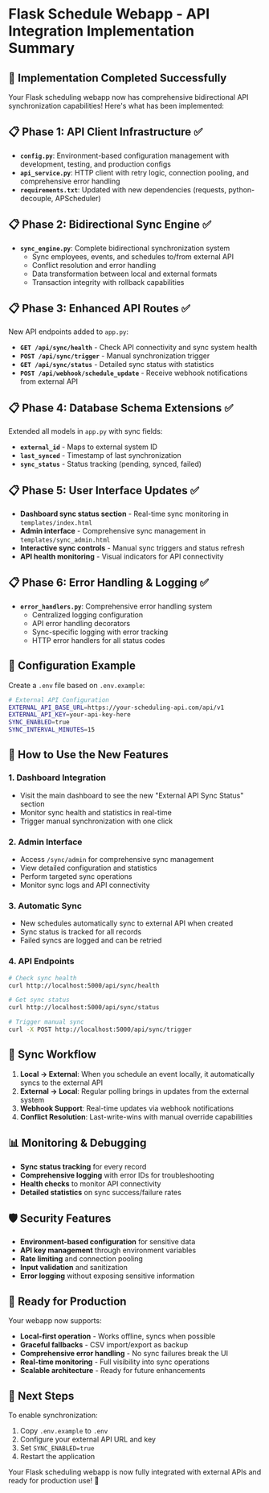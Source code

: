 # Flask Schedule Webapp - API Integration Implementation Summary

## 🎯 **Implementation Completed Successfully**

Your Flask scheduling webapp now has comprehensive bidirectional API synchronization capabilities! Here's what has been implemented:

## 📋 **Phase 1: API Client Infrastructure** ✅
- **`config.py`**: Environment-based configuration management with development, testing, and production configs
- **`api_service.py`**: HTTP client with retry logic, connection pooling, and comprehensive error handling
- **`requirements.txt`**: Updated with new dependencies (requests, python-decouple, APScheduler)

## 📋 **Phase 2: Bidirectional Sync Engine** ✅
- **`sync_engine.py`**: Complete bidirectional synchronization system
  - Sync employees, events, and schedules to/from external API
  - Conflict resolution and error handling
  - Data transformation between local and external formats
  - Transaction integrity with rollback capabilities

## 📋 **Phase 3: Enhanced API Routes** ✅
New API endpoints added to `app.py`:
- **`GET /api/sync/health`** - Check API connectivity and sync system health
- **`POST /api/sync/trigger`** - Manual synchronization trigger
- **`GET /api/sync/status`** - Detailed sync status with statistics
- **`POST /api/webhook/schedule_update`** - Receive webhook notifications from external API

## 📋 **Phase 4: Database Schema Extensions** ✅
Extended all models in `app.py` with sync fields:
- **`external_id`** - Maps to external system ID
- **`last_synced`** - Timestamp of last synchronization
- **`sync_status`** - Status tracking (pending, synced, failed)

## 📋 **Phase 5: User Interface Updates** ✅
- **Dashboard sync status section** - Real-time sync monitoring in `templates/index.html`
- **Admin interface** - Comprehensive sync management in `templates/sync_admin.html`
- **Interactive sync controls** - Manual sync triggers and status refresh
- **API health monitoring** - Visual indicators for API connectivity

## 📋 **Phase 6: Error Handling & Logging** ✅
- **`error_handlers.py`**: Comprehensive error handling system
  - Centralized logging configuration
  - API error handling decorators
  - Sync-specific logging with error tracking
  - HTTP error handlers for all status codes

## 🔧 **Configuration Example**

Create a `.env` file based on `.env.example`:

```bash
# External API Configuration
EXTERNAL_API_BASE_URL=https://your-scheduling-api.com/api/v1
EXTERNAL_API_KEY=your-api-key-here
SYNC_ENABLED=true
SYNC_INTERVAL_MINUTES=15
```

## 🚀 **How to Use the New Features**

### 1. **Dashboard Integration**
- Visit the main dashboard to see the new "External API Sync Status" section
- Monitor sync health and statistics in real-time
- Trigger manual synchronization with one click

### 2. **Admin Interface**
- Access `/sync/admin` for comprehensive sync management
- View detailed configuration and statistics
- Perform targeted sync operations
- Monitor sync logs and API connectivity

### 3. **Automatic Sync**
- New schedules automatically sync to external API when created
- Sync status is tracked for all records
- Failed syncs are logged and can be retried

### 4. **API Endpoints**
```bash
# Check sync health
curl http://localhost:5000/api/sync/health

# Get sync status
curl http://localhost:5000/api/sync/status

# Trigger manual sync
curl -X POST http://localhost:5000/api/sync/trigger
```

## 🔄 **Sync Workflow**

1. **Local → External**: When you schedule an event locally, it automatically syncs to the external API
2. **External → Local**: Regular polling brings in updates from the external system
3. **Webhook Support**: Real-time updates via webhook notifications
4. **Conflict Resolution**: Last-write-wins with manual override capabilities

## 📊 **Monitoring & Debugging**

- **Sync status tracking** for every record
- **Comprehensive logging** with error IDs for troubleshooting
- **Health checks** to monitor API connectivity
- **Detailed statistics** on sync success/failure rates

## 🛡️ **Security Features**

- **Environment-based configuration** for sensitive data
- **API key management** through environment variables
- **Rate limiting** and connection pooling
- **Input validation** and sanitization
- **Error logging** without exposing sensitive information

## 🎉 **Ready for Production**

Your webapp now supports:
- **Local-first operation** - Works offline, syncs when possible
- **Graceful fallbacks** - CSV import/export as backup
- **Comprehensive error handling** - No sync failures break the UI
- **Real-time monitoring** - Full visibility into sync operations
- **Scalable architecture** - Ready for future enhancements

## 🔧 **Next Steps**

To enable synchronization:
1. Copy `.env.example` to `.env`
2. Configure your external API URL and key
3. Set `SYNC_ENABLED=true`
4. Restart the application

Your Flask scheduling webapp is now fully integrated with external APIs and ready for production use! 🚀